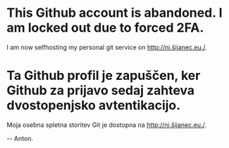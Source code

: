 # This Github account is abandoned. I am locked out due to forced 2FA.

I am now selfhosting my personal git service on <http://ni.šijanec.eu./>.

# Ta Github profil je zapuščen, ker Github za prijavo sedaj zahteva dvostopenjsko avtentikacijo.

Moja osebna spletna storitev Git je dostopna na <http://ni.šijanec.eu./>.

-- Anton.

<!--

### Hi there 👋

# This GitHub account is getting used less and less. I'll start forking repositories to my self-hosted Gitea instance on https://git.sijanec.eu/.

Sadly, GitHub started annoying me with DMCA takedowns and premium features. It's not free, face it.

So I decided to set up my own Gitea instance on my own server to promote the fact that relying on corporations *sucks*.

For freshest code, visit https://git.šijanec.eu/

-- Anton.

-->

<!--
**sijanec/sijanec** is a ✨ _special_ ✨ repository because its `README.md` (this file) appears on your GitHub profile.

Here are some ideas to get you started:

- 🔭 I’m currently working on ...
- 🌱 I’m currently learning ...
- 👯 I’m looking to collaborate on ...
- 🤔 I’m looking for help with ...
- 💬 Ask me about ...
- 📫 How to reach me: ...
- 😄 Pronouns: ...
- ⚡ Fun fact: ...
-->
